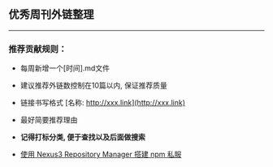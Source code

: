 ## 优秀周刊外链整理
---

### 推荐贡献规则：
- 每周新增一个[时间].md文件
- 建议推荐外链数控制在10篇以内, 保证推荐质量
- 链接书写格式 [名称: http://xxx.link](http://xxx.link)
- 最好简要推荐理由
- **记得打标分类, 便于查找以及后面做搜索**


- [使用 Nexus3 Repository Manager 搭建 npm 私服](https://www.shuzhiduo.com/A/E35pr9QBzv/)
